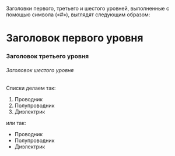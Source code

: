 Заголовки первого, третьего и шестого уровней, выполненные с помощью символа («#»), выглядят следующим образом:

#  Заголовок первого уровня

### Заголовок третьего уровня

###### Заголовок шестого уровня

Списки делаем так:

1.	Проводник
2.	Полупроводник
3.	Диэлектрик

или так:

* Проводник
* Полупроводник
* Диэлектрик
